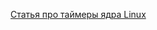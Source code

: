 [Статья про таймеры ядра Linux](https://0x55.wordpress.com/2019/09/02/%d0%bc%d0%be%d0%b4%d1%83%d0%bb%d0%b8-%d1%8f%d0%b4%d1%80%d0%b0-linux-4-%d1%82%d0%b0%d0%b9%d0%bc%d0%b5%d1%80%d1%8b-%d0%bf%d1%80%d0%b5%d1%80%d1%8b%d0%b2%d0%b0%d0%bd%d0%b8%d0%b5-%d0%b8-gpio/)
